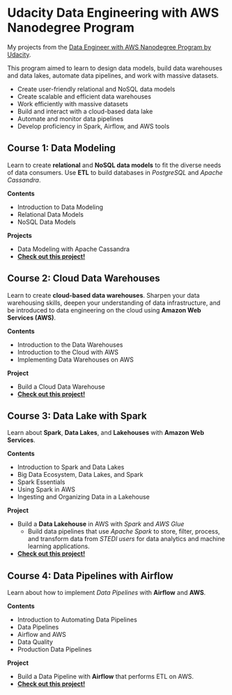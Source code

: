 # Udacity Data Engineering with AWS Nanodegree Program
My projects from the [Data Engineer with AWS Nanodegree Program by Udacity](https://www.udacity.com/course/data-engineer-nanodegree--nd027). 

This program aimed to learn to design data models, build data warehouses and data lakes, automate data pipelines, and work with massive datasets.

- Create user-friendly relational and NoSQL data models
- Create scalable and efficient data warehouses
- Work efficiently with massive datasets
- Build and interact with a cloud-based data lake
- Automate and monitor data pipelines
- Develop proficiency in Spark, Airflow, and AWS tools


## Course 1: Data Modeling
Learn to create **relational** and **NoSQL data models** to fit the diverse needs of data consumers. Use **ETL** to build databases in _PostgreSQL_ and _Apache Cassandra_.

**Contents**
- Introduction to Data Modeling
- Relational Data Models
- NoSQL Data Models

**Projects**
- Data Modeling with Apache Cassandra
- **[Check out this project!](./project-apache-cassandra)**


## Course 2: Cloud Data Warehouses
Learn to create **cloud-based data warehouses**. Sharpen your data warehousing skills, deepen your understanding of data infrastructure, and be introduced to data engineering on the cloud using **Amazon Web Services (AWS)**.

**Contents**
- Introduction to the Data Warehouses
- Introduction to the Cloud with AWS
- Implementing Data Warehouses on AWS

**Project**
- Build a Cloud Data Warehouse
- **[Check out this project!](./project-data-warehouse)**

## Course 3: Data Lake with Spark
Learn about **Spark**, **Data Lakes**, and **Lakehouses** with **Amazon Web Services**.

**Contents**
- Introduction to Spark and Data Lakes
- Big Data Ecosystem, Data Lakes, and Spark
- Spark Essentials
- Using Spark in AWS
- Ingesting and Organizing Data in a Lakehouse

**Project**
- Build a **Data Lakehouse** in AWS with _Spark_ and _AWS Glue_
  -  Build data pipelines that use _Apache Spark_ to store, filter, process, and transform data from _STEDI users_ for data analytics and machine learning applications.
- **[Check out this project!](./project-spark-data-lake-aws)**


## Course 4: Data Pipelines with Airflow
Learn about how to implement _Data Pipelines_ with **Airflow** and **AWS**.

**Contents**
- Introduction to Automating Data Pipelines
- Data Pipelines
- Airflow and AWS
- Data Quality
- Production Data Pipelines

**Project**
- Build a Data Pipeline with **Airflow** that performs ETL on AWS.
- **[Check out this project!](./project-airflow-aws/)**


